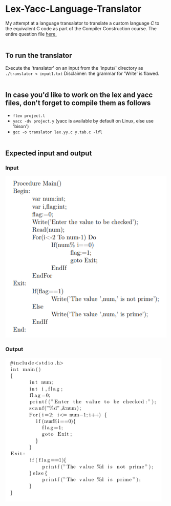 # Lex-Yacc-Language-Translator

My attempt at a language transalator to translate a custom language *C* to the equivalent C code
as part of the Compiler Construction course. The entire question file [here.](media/Assignment.pdf)
<br/><br/>

## To run the translator
Execute the 'translator' on an input from the 'inputs/' directory as `./translator < input1.txt`
Disclaimer: the grammar for 'Write' is flawed.
<br/><br/>

## In case you'd like to work on the lex and yacc files, don't forget to compile them as follows
* `flex project.l`
* `yacc -dv project.y` (yacc is available by default on Linux, else use 'bison')
* `gcc -o translator lex.yy.c y.tab.c -lfl`
<br/><br/>

## Expected input and output

### Input

![input](media/c_custom.png)


### Output

![output](media/c_output.png)
